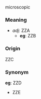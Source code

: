 microscopic
### Meaning
+ _adj_: ZZA
    + __eg__: ZZB

### Origin

ZZC

### Synonym

__eg__: ZZD

+ ZZE


